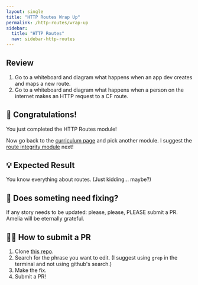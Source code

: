 ```yaml
---
layout: single
title: "HTTP Routes Wrap Up"
permalink: /http-routes/wrap-up
sidebar:
  title: "HTTP Routes"
  nav: sidebar-http-routes
---
```


## Review
1. Go to a whiteboard and diagram what happens when an app dev creates and maps
   a new route.
1. Go to a whiteboard and diagram what happens when a person on the internet
   makes an HTTP request to a CF route.

## 🎉 Congratulations!

You just completed the HTTP Routes module!

Now go back to the [curriculum page](../curriculum) and pick another module. I
suggest the [route integrity module](../route-integrity/intro) next!

## 💡 Expected Result
You know everything about routes. (Just kidding... maybe?)

## 👀 Does someting need fixing?

If any story needs to be updated: please, please, PLEASE submit a PR. Amelia
will be eternally grateful.

## 👩‍💻 How to submit a PR
1. Clone [this repo](https://github.com/cloudfoundry/cf-networking-onboarding).
1. Search for the phrase you want to edit. (I suggest using `grep` in the
   terminal and not using github's search.)
1. Make the fix.
1. Submit a PR!

